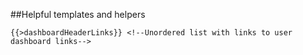 ##Helpful templates and helpers

    {{>dashboardHeaderLinks}} <!--Unordered list with links to user dashboard links-->